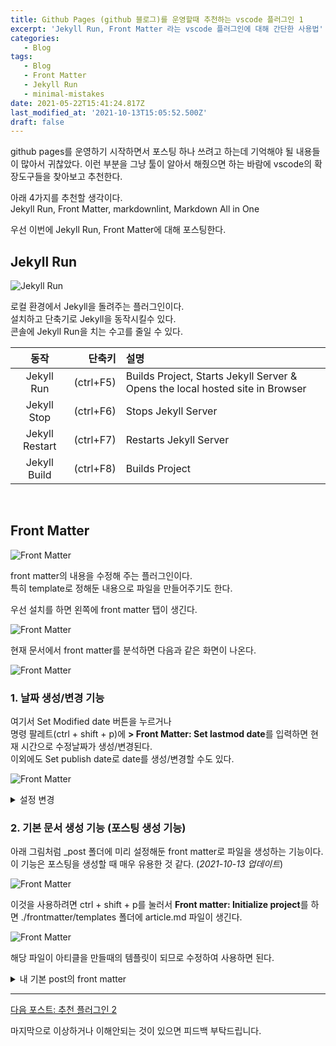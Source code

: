 ```yaml
---
title: Github Pages (github 블로그)를 운영할때 추천하는 vscode 플러그인 1
excerpt: 'Jekyll Run, Front Matter 라는 vscode 플러그인에 대해 간단한 사용법'
categories:
   - Blog
tags:
   - Blog
   - Front Matter
   - Jekyll Run
   - minimal-mistakes
date: 2021-05-22T15:41:24.817Z
last_modified_at: '2021-10-13T15:05:52.500Z'
draft: false
---
```


github pages를 운영하기 시작하면서 포스팅 하나 쓰려고 하는데 기억해야 될 내용들이 많아서 귀찮았다.
이런 부분을 그냥 툴이 알아서 해줬으면 하는 바람에 vscode의 확장도구들을 찾아보고 추천한다.  

아래 4가지를 추천할 생각이다.  
Jekyll Run, Front Matter, markdownlint, Markdown All in One

우선 이번에 Jekyll Run, Front Matter에 대해 포스팅한다.

## Jekyll Run

![Jekyll Run](/assets/image/2021-05-22-github-pages-plugin/jekyll%20run.png)

로컬 환경에서 Jekyll을 돌려주는 플러그인이다.  
설치하고 단축기로 Jekyll을 동작시킬수 있다.  
콘솔에 Jekyll Run을 치는 수고를 줄일 수 있다.

|      동작      |    단축키 | 설명                                                                          |
| :------------: | --------: | :---------------------------------------------------------------------------- |
|   Jekyll Run   | (ctrl+F5) | Builds Project, Starts Jekyll Server & Opens the local hosted site in Browser |
|  Jekyll Stop   | (ctrl+F6) | Stops Jekyll Server                                                           |
| Jekyll Restart | (ctrl+F7) | Restarts Jekyll Server                                                        |
|  Jekyll Build  | (ctrl+F8) | Builds Project                                                                |

<br>

## Front Matter

![Front Matter](/assets/image/2021-05-22-github-pages-plugin/front%20matter.png)

front matter의 내용을 수정해 주는 플러그인이다.  
특히 template로 정해둔 내용으로 파일을 만들어주기도 한다.  

우선 설치를 하면 왼쪽에 front matter 탭이 생긴다.  

![Front Matter](/assets/image/2021-05-22-github-pages-plugin/20210523_002626.png)

현재 문서에서 front matter를 분석하면 다음과 같은 화면이 나온다.  

![Front Matter](/assets/image/2021-05-22-github-pages-plugin/20211013_234511.png)

### 1. 날짜 생성/변경 기능

여기서 Set Modified date 버튼을 누르거나  
명령 팔레트(ctrl + shift + p)에 **> Front Matter: Set lastmod date**를 입력하면 현재 시간으로 수정날짜가 생성/변경된다.  
이외에도 Set publish date로 date를 생성/변경할 수도 있다.

![Front Matter](/assets/image/2021-05-22-github-pages-plugin/20210523_013416.png)

<details>
<summary>설정 변경</summary>
<div markdown="1">

나는 mmistakes/minimal-mistakes라는 테마를 사용하고 있으므로 몇가지 세팅을 바꾸었다.  
vs code 확장의 설정에 들어가는 방법은 다른 포스팅을 참고하길 바란다. (필요하면 따로 포스팅하겠다. 댓글로 요청바란다.)  

![Front Matter](/assets/image/2021-05-22-github-pages-plugin/20210523_003714.png)

1. frontMatter.taxonomy.modifiedField
   - set modifed date 버튼을 눌렀을 때 변경값을 lastmod -> last_modified_at 로 변경
2. frontMatter.taxonomy.categories
   - 카테고리의 구분자를 - 로 바꾼다.
3. frontMatter.taxonomy.tags
   - 태그의 구분자를 - 로 바꾼다.

</div>
</details>

### 2. 기본 문서 생성 기능 (포스팅 생성 기능)

아래 그림처럼 _post 폴더에 미리 설정해둔 front matter로 파일을 생성하는 기능이다.  
이 기능은 포스팅을 생성할 때 매우 유용한 것 같다. (*2021-10-13 업데이트*)

![Front Matter](/assets/image/2021-05-22-github-pages-plugin/20211013_222305.png)

이것을 사용하려면 ctrl + shift + p를 눌러서 **Front matter: Initialize project**를 하면 ./frontmatter/templates 폴더에 article.md 파일이 생긴다.

![Front Matter](/assets/image/2021-05-22-github-pages-plugin/20211013_231308.png)

해당 파일이 아티클을 만들때의 템플릿이 되므로 수정하여 사용하면 된다.

<details>
<summary>내 기본 post의 front matter</summary>
<div markdown="1">

내 테마에서 date는 필요없지만 넣어두었고 last_modified_at은 마지막 수정날짜가 있어야 좋을 것 같아서 넣어두었다 나머지 설정값은 다 _config.yml의 default에 있다.

![Front Matter](/assets/image/2021-05-22-github-pages-plugin/20211014_000305.png)
![Front Matter](/assets/image/2021-05-22-github-pages-plugin/20210523_012441.png)
</div>
</details>

---

[다음 포스트: 추천 플러그인 2](../github-pages-plugin2/)

마지막으로 이상하거나 이해안되는 것이 있으면 피드백 부탁드립니다.
